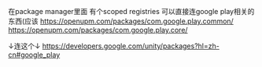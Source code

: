 在package manager里面
有个scoped registries
可以直接连google play相关的东西(应该
https://openupm.com/packages/com.google.play.common/
https://openupm.com/packages/com.google.play.core/

↓连这个↓
https://developers.google.com/unity/packages?hl=zh-cn#google_play
